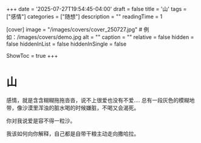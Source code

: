 +++
date = '2025-07-27T19:54:45-04:00'
draft = false
title = '山'
tags = ["感情"]
categories = ["随想"]
description = ""
readingTime = 1

[cover]
image = "/images/covers/cover_250727.jpg"          # 例如：/images/covers/demo.jpg
alt = ""
caption = ""
relative = false
hidden = false
hiddenInList = false
hiddenInSingle = false

ShowToc = true
+++

# 山
  感情，就是含含糊糊拖拖沓沓，说不上很爱也没有不爱….
总有一段灰色的模糊地带，像沙漠里浑浊的脏水喝的时候嫌脏，不喝又会渴死。
  
  你对我说爱是容不得一粒沙。
  
  我该如何向你解释，自己都是自带干粮主动走向撒哈拉。